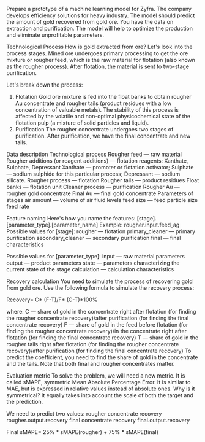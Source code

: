 Prepare a prototype of a machine learning model for Zyfra. The company develops efficiency solutions for heavy industry. 
The model should predict the amount of gold recovered from gold ore. You have the data on extraction and purification.
The model will help to optimize the production and eliminate unprofitable parameters.

Technological Process
How is gold extracted from ore? Let's look into the process stages.
Mined ore undergoes primary processing to get the ore mixture or rougher feed, which is the raw material for flotation (also known as the rougher process). After flotation, the material is sent to two-stage purification.

Let's break down the process:
1. Flotation
Gold ore mixture is fed into the float banks to obtain rougher Au concentrate and rougher tails (product residues with a low concentration of valuable metals).
The stability of this process is affected by the volatile and non-optimal physicochemical state of the flotation pulp (a mixture of solid particles and liquid).
2. Purification
The rougher concentrate undergoes two stages of purification. After purification, we have the final concentrate and new tails.

Data description
Technological process
Rougher feed — raw material
Rougher additions (or reagent additions) — flotation reagents: Xanthate, Sulphate, Depressant
Xanthate — promoter or flotation activator;
Sulphate — sodium sulphide for this particular process;
Depressant — sodium silicate.
Rougher process — flotation
Rougher tails — product residues
Float banks — flotation unit
Cleaner process — purification
Rougher Au — rougher gold concentrate
Final Au — final gold concentrate
Parameters of stages
air amount — volume of air
fluid levels
feed size — feed particle size
feed rate

Feature naming
Here's how you name the features:
[stage].[parameter_type].[parameter_name]
Example: rougher.input.feed_ag
Possible values for [stage]:
rougher — flotation
primary_cleaner — primary purification
secondary_cleaner — secondary purification
final — final characteristics

Possible values for [parameter_type]:
input — raw material parameters
output — product parameters
state — parameters characterizing the current state of the stage
calculation — calculation characteristics

Recovery calculation
You need to simulate the process of recovering gold from gold ore.
Use the following formula to simulate the recovery process: 

Recovery= C* (F-T)/F* (C-T)*100%

where:
C — share of gold in the concentrate right after flotation (for finding the rougher concentrate recovery)/after purification (for finding the final concentrate recovery)
F — share of gold in the feed before flotation (for finding the rougher concentrate recovery)/in the concentrate right after flotation (for finding the final concentrate recovery)
T — share of gold in the rougher tails right after flotation (for finding the rougher concentrate recovery)/after purification (for finding the final concentrate recovery)
To predict the coefficient, you need to find the share of gold in the concentrate and the tails. Note that both final and rougher concentrates matter.

Evaluation metric
To solve the problem, we will need a new metric. It is called sMAPE, symmetric Mean Absolute Percentage Error.
It is similar to MAE, but is expressed in relative values instead of absolute ones. Why is it symmetrical? It equally takes into account the scale of both the target and the prediction.

We need to predict two values:
rougher concentrate recovery rougher.output.recovery
final concentrate recovery final.output.recovery

Final sMAPE= 25% * sMAPE(rougher) + 75% * sMAPE(final)
